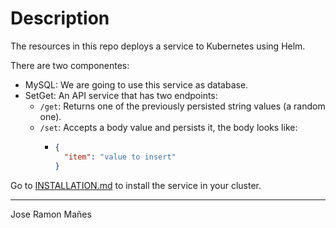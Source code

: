 # Description

The resources in this repo deploys a service to Kubernetes using Helm.

There are two componentes:
- MySQL: We are going to use this service as database.
- SetGet: An API service that has two endpoints:
  - `/get`: Returns one of the previously persisted string values (a random one).
  - `/set`: Accepts a body value and persists it, the body looks like:
    - ```json
      {
        "item": "value to insert"
      }
      ```
      
Go to [INSTALLATION.md](./INSTALLATION.md) to install the service in your cluster. 

---


Jose Ramon Mañes
